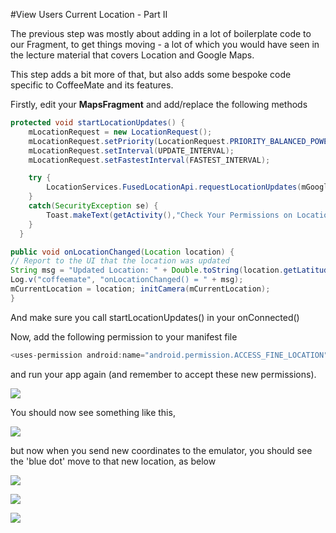 #View Users Current Location - Part II

The previous step was mostly about adding in a lot of boilerplate code to our Fragment, to get things moving - a lot of which you would have seen in the lecture material that covers Location and Google Maps.

This step adds a bit more of that, but also adds some bespoke code specific to CoffeeMate and its features.

Firstly, edit your <b>MapsFragment</b> and add/replace the following methods


~~~java
protected void startLocationUpdates() { 
    mLocationRequest = new LocationRequest();
    mLocationRequest.setPriority(LocationRequest.PRIORITY_BALANCED_POWER_ACCURACY); 
    mLocationRequest.setInterval(UPDATE_INTERVAL); 
    mLocationRequest.setFastestInterval(FASTEST_INTERVAL); 

    try { 
        LocationServices.FusedLocationApi.requestLocationUpdates(mGoogleApiClient, mLocationRequest, this); 
    } 
    catch(SecurityException se) { 
        Toast.makeText(getActivity(),"Check Your Permissions on Location Updates",Toast.LENGTH_SHORT).show(); 
    }
  }

public void onLocationChanged(Location location) { 
// Report to the UI that the location was updated 
String msg = "Updated Location: " + Double.toString(location.getLatitude()) + "," + Double.toString(location.getLongitude()); 
Log.v("coffeemate", "onLocationChanged() = " + msg); 
mCurrentLocation = location; initCamera(mCurrentLocation);
}
~~~

And make sure you call startLocationUpdates() in your onConnected()

Now, add the following permission to your manifest file

~~~java
<uses-permission android:name="android.permission.ACCESS_FINE_LOCATION"/>
~~~

and run your app again (and remember to accept these new permissions).

![](/session07/lab/img/lab0710.png)

You should now see something like this, 

![](/session07/lab/img/lab0706.png)

but now when you send new coordinates to the emulator, you should see the 'blue dot' move to that new location, as below

![](/session07/lab/img/lab0709.png)

![](/session07/lab/img/lab0707.png)

![](/session07/lab/img/lab0708.png)

